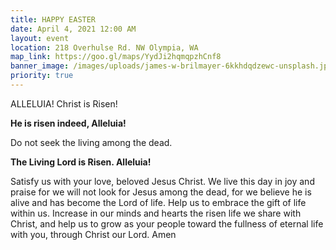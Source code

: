 ```yaml
---
title: HAPPY EASTER
date: April 4, 2021 12:00 AM
layout: event
location: 218 Overhulse Rd. NW Olympia, WA
map_link: https://goo.gl/maps/YydJi2hqmqpzhCnf8
banner_image: /images/uploads/james-w-brilmayer-6kkhdqdzewc-unsplash.jpg
priority: true
---
```

ALLELUIA! Christ is Risen!

**He is risen indeed, Alleluia!**

Do not seek the living among the dead.

**The Living Lord is Risen. Alleluia!**

Satisfy us with your love, beloved Jesus Christ. We live this day in joy and praise for we will not look for Jesus among the dead, for we believe he is alive and has become the Lord of life. Help us to embrace the gift of life within us. Increase in our minds and hearts the risen life we share with Christ, and help us to grow as your people toward the fullness of eternal life with you, through Christ our Lord. Amen